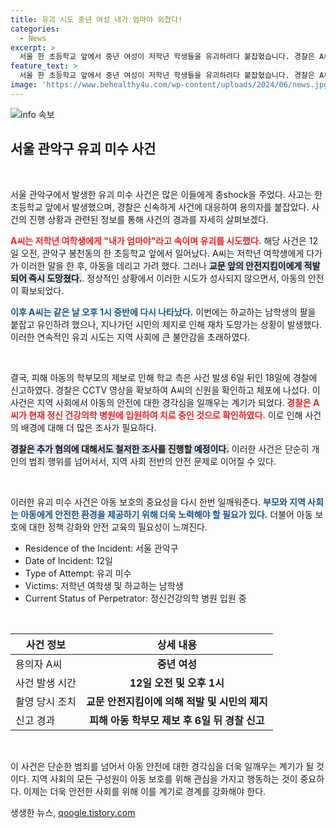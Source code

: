 ```yaml
---
title: 유괴 시도 중년 여성 내가 엄마야 외쳤다!
categories:
  - News
excerpt: >
  서울 한 초등학교 앞에서 중년 여성이 저학년 학생들을 유괴하려다 붙잡혔습니다. 경찰은 A씨를 입건하고 사건을 조사 중이며, A씨는 현재 정신병원에서 치료받고 있습니다. 안전을 위해 더욱 주의가 필요합니다!
feature_text: >
  서울 한 초등학교 앞에서 중년 여성이 저학년 학생들을 유괴하려다 붙잡혔습니다. 경찰은 A씨를 입건하고 사건을 조사 중이며, A씨는 현재 정신병원에서 치료받고 있습니다. 안전을 위해 더욱 주의가 필요합니다!
image: 'https://www.behealthy4u.com/wp-content/uploads/2024/06/news.jpg'
---
```


<p><img src="https://www.behealthy4u.com/wp-content/uploads/2024/06/news.jpg" alt="info 속보" /></p>

<h2 data-ke-size="size26">서울 관악구 유괴 미수 사건</h2>

<p data-ke-size="size16">&nbsp;</p>

<p>서울 관악구에서 발생한 유괴 미수 사건은 많은 이들에게 충shock을 주었다. 사고는 한 초등학교 앞에서 발생했으며, 경찰은 신속하게 사건에 대응하여 용의자를 붙잡았다. 사건의 진행 상황과 관련된 정보를 통해 사건의 경과를 자세히 살펴보겠다.</p>

<p><b><span style="color: #ee2323;">A씨는 저학년 여학생에게 "내가 엄마야"라고 속이며 유괴를 시도했다.</span></b> 해당 사건은 12일 오전, 관악구 봉천동의 한 초등학교 앞에서 일어났다. A씨는 저학년 여학생에게 다가가 이러한 말을 한 후, 아동을 데리고 가려 했다. 그러나 <b><span style="background-color: #21538527;">교문 앞의 안전지킴이에게 적발되어 즉시 도망쳤다.</span></b>. 정상적인 상황에서 이러한 시도가 성사되지 않으면서, 아동의 안전이 확보되었다.</p>

<p><b><span style="color: #1a5490;">이후 A씨는 같은 날 오후 1시 중반에 다시 나타났다.</span></b> 이번에는 하교하는 남학생의 팔을 붙잡고 유인하려 했으나, 지나가던 시민의 제지로 인해 재차 도망가는 상황이 발생했다. 이러한 연속적인 유괴 시도는 지역 사회에 큰 불안감을 초래하였다.</p>

<p data-ke-size="size16">&nbsp;</p>

<p data-ke-size="size16">결국, 피해 아동의 학부모의 제보로 인해 학교 측은 사건 발생 6일 뒤인 18일에 경찰에 신고하였다. 경찰은 CCTV 영상을 확보하여 A씨의 신원을 확인하고 체포에 나섰다. 이 사건은 지역 사회에서 아동의 안전에 대한 경각심을 일깨우는 계기가 되었다.<b><span style="color: #ee2323;"> 경찰은 A씨가 현재 정신 건강의학 병원에 입원하여 치료 중인 것으로 확인하였다.</span></b> 이로 인해 사건의 배경에 대해 더 많은 조사가 필요하다.</p>

<p><b><span style="background-color: #21538527;">경찰은 추가 혐의에 대해서도 철저한 조사를 진행할 예정이다.</span></b> 이러한 사건은 단순히 개인의 범죄 행위를 넘어서서, 지역 사회 전반의 안전 문제로 이어질 수 있다. </p>

<p data-ke-size="size16">&nbsp;</p>

<p>이러한 유괴 미수 사건은 아동 보호의 중요성을 다시 한번 일깨워준다. <b><span style="color: #1a5490;">부모와 지역 사회는 아동에게 안전한 환경을 제공하기 위해 더욱 노력해야 할 필요가 있다.</span></b> 더불어 아동 보호에 대한 정책 강화와 안전 교육의 필요성이 느껴진다.</p>

<ul>
    <li>Residence of the Incident: 서울 관악구</li>
    <li>Date of Incident: 12일</li>
    <li>Type of Attempt: 유괴 미수</li>
    <li>Victims: 저학년 여학생 및 하교하는 남학생</li>
    <li>Current Status of Perpetrator: 정신건강의학 병원 입원 중</li>
</ul>

<p data-ke-size="size16">&nbsp;</p> 

<table>
    <thead>
        <tr>
            <th>사건 정보</th>
            <th style="text-align: center;">상세 내용</th>
        </tr>
    </thead>
    <tbody>
        <tr>
            <td>용의자 A씨</td>
            <td style="text-align: center; height: 17px;"><b>중년 여성</b></td>
        </tr>
        <tr>
            <td>사건 발생 시간</td>
            <td style="text-align: center; height: 17px;"><b>12일 오전 및 오후 1시</b></td>
        </tr>
        <tr>
            <td>촬영 당시 조치</td>
            <td style="text-align: center; height: 17px;"><b>교문 안전지킴이에 의해 적발 및 시민의 제지</b></td>
        </tr>
        <tr>
            <td>신고 경과</td>
            <td style="text-align: center; height: 17px;"><b>피해 아동 학부모 제보 후 6일 뒤 경찰 신고</b></td>
        </tr>
    </tbody>
</table>

<p data-ke-size="size16">&nbsp;</p>

<p>이 사건은 단순한 범죄를 넘어서 아동 안전에 대한 경각심을 더욱 일깨우는 계기가 될 것이다. 지역 사회의 모든 구성원이 아동 보호를 위해 관심을 가지고 행동하는 것이 중요하다. 이제는 더욱 안전한 사회를 위해 이를 계기로 경계를 강화해야 한다.</p>
생생한 뉴스, <a href="https://qoogle.tistory.com" rel="dofollow">qoogle.tistory.com</a>


